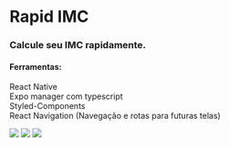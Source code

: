 # Rapid IMC
### Calcule seu IMC rapidamente.

#### Ferramentas:

React Native <br>
Expo manager com typescript <br>
Styled-Components <br>
React Navigation (Navegação e rotas para futuras telas) <br>

<img src="https://bl6pap003files.storage.live.com/y4mqYW64XH_EhYuepQ7BdjsitUP-S8LTXoZSk2jOrcpvNzKGkQ3bHk-oigqxKIysE02i9ZObHSmu9FT4o1WUujtYCsgYV1lSOVMfJmhmioU5isxQCkcPF3aECL1zMMA-QnhrMb0oVKWmpc-VZYmrCDRelGdDFhGNpOK0UZSURi2bzYUx-4-PwPD5lHEwOIneY3p?width=300&height=500&cropmode=none" /> <img src="https://bl6pap003files.storage.live.com/y4mppvXEIM8i7LuGS6H0aB8l3oXBbljfFI8npgafM0Ebo83_CSr5FVlxBsnehKw-wUxxou5VkmhNM7BgyY7wGmUJKNQnrcL1bBwmnZoYl7woF1CnIf8nMMFmN-HCZFc2BwIyD5YmWYL2j4J9KQz7wRslW1GvmJdpQ7rVgSuyi099HpNDHsrcOq8R0XsMCy-MmJ1?width=300&height=500&cropmode=none"> <img src="https://bl6pap003files.storage.live.com/y4mM6bzXjdyoZfG2EqNbvn-n0Jm6lngDVOC_nAiRAo0QIylo_krKvBpRBLyQb0MD0E7Y_aJSD9WqFZ00oL4j7Kjky3InWSmq0q2wIi8U6O11eYAlZCJOJhmVdO3IWvO2iNgu6zakcuS2fcJzhOqlmBR3Bme970D6W_y5Z60tPbMUXCN7u2twzCNZnL1lyI5VK8s?width=300&height=500&cropmode=none">
